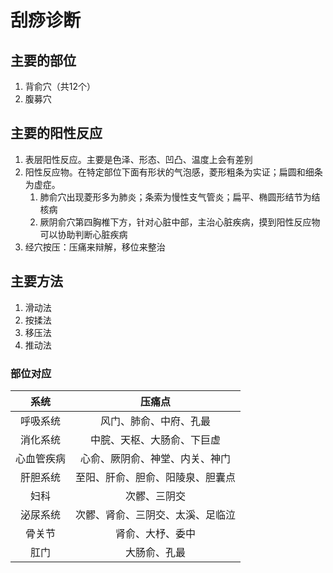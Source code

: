 # 刮痧诊断

## 主要的部位

1. 背俞穴（共12个）
2. 腹募穴

## 主要的阳性反应

1. 表层阳性反应。主要是色泽、形态、凹凸、温度上会有差别
2. 阳性反应物。在特定部位下面有形状的气泡感，菱形粗条为实证；扁圆和细条为虚症。
   1. 肺俞穴出现菱形多为肺炎；条索为慢性支气管炎；扁平、椭圆形结节为结核病
   2. 厥阴俞穴第四胸椎下方，针对心脏中部，主治心脏疾病，摸到阳性反应物可以协助判断心脏疾病
3. 经穴按压：压痛来辩解，移位来整治

## 主要方法

1. 滑动法
2. 按揉法
3. 移压法
4. 推动法

### 部位对应

|    系统    |              压痛点              |
| :--------: | :------------------------------: |
|  呼吸系统  |      风门、肺俞、中府、孔最      |
|  消化系统  |    中脘、天枢、大肠俞、下巨虚    |
| 心血管疾病 |  心俞、厥阴俞、神堂、内关、神门  |
|  肝胆系统  | 至阳、肝俞、胆俞、阳陵泉、胆囊点 |
|    妇科    |           次髎、三阴交           |
|  泌尿系统  | 次髎、肾俞、三阴交、太溪、足临泣 |
|   骨关节   |         肾俞、大杼、委中         |
|    肛门    |           大肠俞、孔最           |